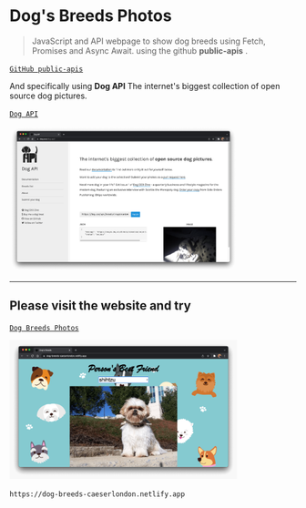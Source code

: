 # Dog's Breeds Photos

> JavaScript and API webpage to show dog breeds using Fetch, Promises and Async Await.
> using the github **public-apis** .

[`GitHub public-apis`](https://github.com/public-apis/public-apis/?target=_blank)

And specifically using **Dog API** The internet's biggest collection of open source dog pictures.

[`Dog API`](https://dog.ceo/dog-api/?target=_blank)

<p align="left">
<img src="./res/dog-ceo.png" width="400"/>
</p>

---

## Please visit the website and try

<a href="https://dog-breeds-caeserlondon.netlify.app" target="_blank">`Dog Breeds Photos`</a>

<p align="left">
<img src="./res/Screenshot.png" width="400"/>
</p>

`https://dog-breeds-caeserlondon.netlify.app`
